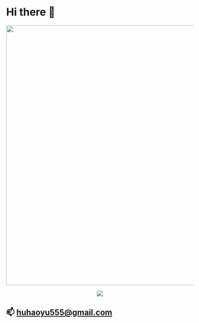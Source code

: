 # Hi there 👋

<p align="center">
  <a href="https://github.com/anuraghazra/github-readme-stats">
    <img src="https://github-readme-stats.vercel.app/api?username=huhaoyu&theme=light&show_icons=true" width="700">
  </a>
</p>


<p align="center">
  <a href="https://github.com/huhaoyu8">
    <img src="https://github-readme-stats.vercel.app/api/wakatime?username=huhaoyu&layout=compact">
  </a>
</p>



## 📫  huhaoyu555@gmail.com
